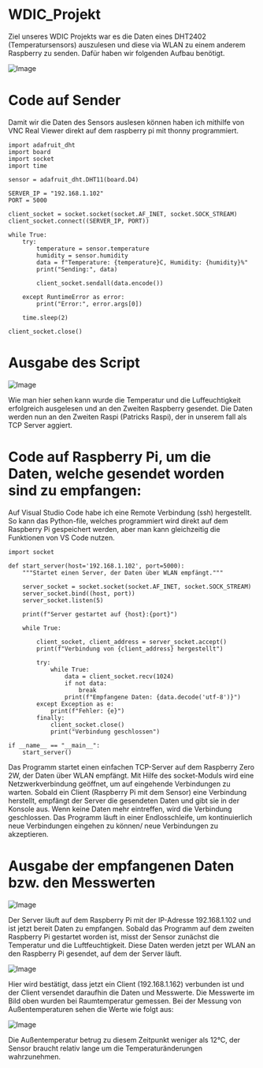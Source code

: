 # WDIC_Projekt
Ziel unseres WDIC Projekts war es die Daten eines DHT2402 (Temperatursensors) auszulesen und diese via WLAN zu einem anderem Raspberry zu senden. Dafür haben wir folgenden Aufbau benötigt.

![Image](https://github.com/user-attachments/assets/9a124d5c-8693-411b-bd51-60a1cc4a68ea)

# Code auf Sender

Damit wir die Daten des Sensors auslesen können haben ich mithilfe von VNC Real Viewer direkt auf dem raspberry pi mit thonny programmiert.

```
import adafruit_dht
import board
import socket
import time

sensor = adafruit_dht.DHT11(board.D4)

SERVER_IP = "192.168.1.102"  
PORT = 5000  

client_socket = socket.socket(socket.AF_INET, socket.SOCK_STREAM)
client_socket.connect((SERVER_IP, PORT))

while True:
    try:
        temperature = sensor.temperature
        humidity = sensor.humidity
        data = f"Temperature: {temperature}C, Humidity: {humidity}%"
        print("Sending:", data)
        
        client_socket.sendall(data.encode())  

    except RuntimeError as error:
        print("Error:", error.args[0])
    
    time.sleep(2)  

client_socket.close()
```
# Ausgabe des Script

![Image](https://github.com/user-attachments/assets/beb415cb-7561-4342-84ff-72dc90a9ffbe)

Wie man hier sehen kann wurde die Temperatur und die Luffeuchtigkeit erfolgreich ausgelesen und an den Zweiten Raspberry gesendet. Die Daten werden nun an den Zweiten Raspi (Patricks Raspi), der in unserem fall als TCP Server aggiert.

# Code auf Raspberry Pi, um die Daten, welche gesendet worden sind zu empfangen:

Auf Visual Studio Code habe ich eine Remote Verbindung (ssh) hergestellt. So kann das Python-file, welches programmiert wird direkt auf dem Raspberry Pi gespeichert werden, aber man kann gleichzeitig die Funktionen von VS Code nutzen.

```
import socket
 
def start_server(host='192.168.1.102', port=5000):
    """Startet einen Server, der Daten über WLAN empfängt."""

    server_socket = socket.socket(socket.AF_INET, socket.SOCK_STREAM)
    server_socket.bind((host, port))
    server_socket.listen(5)
   
    print(f"Server gestartet auf {host}:{port}")
   
    while True:
       
        client_socket, client_address = server_socket.accept()
        print(f"Verbindung von {client_address} hergestellt")
       
        try:
            while True:
                data = client_socket.recv(1024)
                if not data:
                    break
                print(f"Empfangene Daten: {data.decode('utf-8')}")
        except Exception as e:
            print(f"Fehler: {e}")
        finally:
            client_socket.close()
            print("Verbindung geschlossen")
 
if __name__ == "__main__":
    start_server()

```

Das Programm startet einen einfachen TCP-Server auf dem Raspberry Zero 2W, der Daten über WLAN empfängt. Mit Hilfe des socket-Moduls wird eine Netzwerkverbindung geöffnet, um auf eingehende Verbindungen zu warten. Sobald ein Client (Raspberry Pi mit dem Sensor) eine Verbindung herstellt, empfängt der Server die gesendeten Daten und gibt sie in der Konsole aus. Wenn keine Daten mehr eintreffen, wird die Verbindung geschlossen. Das Programm läuft in einer Endlosschleife, um kontinuierlich neue Verbindungen eingehen zu können/ neue Verbindungen zu akzeptieren.

# Ausgabe der empfangenen Daten bzw. den Messwerten

![Image](https://github.com/user-attachments/assets/6a753022-4e82-4ac6-86af-02bd1998adec)

Der Server läuft auf dem Raspberry Pi mit der IP-Adresse 192.168.1.102 und ist jetzt bereit Daten zu empfangen.
Sobald das Programm auf dem zweiten Raspberry Pi gestartet worden ist, misst der Sensor zunächst die Temperatur und die Luftfeuchtigkeit. Diese Daten werden jetzt per WLAN an den Raspberry Pi gesendet, auf dem der Server läuft.

![Image](https://github.com/user-attachments/assets/b736cf07-8214-4cd3-a3b1-2c3bf803ba1a)

Hier wird bestätigt, dass jetzt ein Client (192.168.1.162) verbunden ist und der Client versendet daraufhin die Daten und Messwerte. Die Messwerte im Bild oben wurden bei Raumtemperatur gemessen.
Bei der Messung von Außentemperaturen sehen die Werte wie folgt aus:

![Image](https://github.com/user-attachments/assets/fcbed4c3-8ada-4c6b-bc60-e51f681a7cbd)

Die Außentemperatur betrug zu diesem Zeitpunkt weniger als 12°C, der Sensor braucht relativ lange um die Temperaturänderungen wahrzunehmen.
